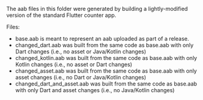 The aab files in this folder were generated by building a lightly-modified version of the standard Flutter counter app.

Files:

- base.aab is meant to represent an aab uploaded as part of a release.
- changed_dart.aab was built from the same code as base.aab with only Dart changes (i.e., no asset or Java/Kotlin changes)
- changed_kotlin.aab was built from the same code as base.aab with only Kotlin changes (i.e., no asset or Dart changes)
- changed_asset.aab was built from the same code as base.aab with only asset changes (i.e., no Dart or Java/Kotlin changes)
- changed_dart_and_asset.aab was built from the same code as base.aab with only Dart and asset changes (i.e., no Java/Kotlin changes)
